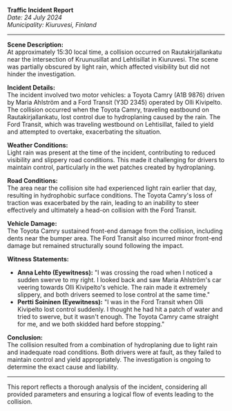 

**Traffic Incident Report**  
*Date: 24 July 2024*  
*Municipality: Kiuruvesi, Finland*

---

**Scene Description:**  
At approximately 15:30 local time, a collision occurred on Rautakirjallankatu near the intersection of Kruunusillat and Lehtisillat in Kiuruvesi. The scene was partially obscured by light rain, which affected visibility but did not hinder the investigation.

**Incident Details:**  
The incident involved two motor vehicles: a Toyota Camry (A1B 9876) driven by Maria Ahlström and a Ford Transit (Y3D 2345) operated by Olli Kivipelto. The collision occurred when the Toyota Camry, traveling eastbound on Rautakirjallankatu, lost control due to hydroplaning caused by the rain. The Ford Transit, which was traveling westbound on Lehtisillat, failed to yield and attempted to overtake, exacerbating the situation.

**Weather Conditions:**  
Light rain was present at the time of the incident, contributing to reduced visibility and slippery road conditions. This made it challenging for drivers to maintain control, particularly in the wet patches created by hydroplaning.

**Road Conditions:**  
The area near the collision site had experienced light rain earlier that day, resulting in hydrophobic surface conditions. The Toyota Camry's loss of traction was exacerbated by the rain, leading to an inability to steer effectively and ultimately a head-on collision with the Ford Transit.

**Vehicle Damage:**  
The Toyota Camry sustained front-end damage from the collision, including dents near the bumper area. The Ford Transit also incurred minor front-end damage but remained structurally sound following the impact.

**Witness Statements:**  
- **Anna Lehto (Eyewitness):** "I was crossing the road when I noticed a sudden swerve to my right. I looked back and saw Maria Ahlström's car veering towards Olli Kivipelto's vehicle. The rain made it extremely slippery, and both drivers seemed to lose control at the same time."
- **Pertti Soininen (Eyewitness):** "I was in the Ford Transit when Olli Kivipelto lost control suddenly. I thought he had hit a patch of water and tried to swerve, but it wasn't enough. The Toyota Camry came straight for me, and we both skidded hard before stopping."

**Conclusion:**  
The collision resulted from a combination of hydroplaning due to light rain and inadequate road conditions. Both drivers were at fault, as they failed to maintain control and yield appropriately. The investigation is ongoing to determine the exact cause and liability.

---

This report reflects a thorough analysis of the incident, considering all provided parameters and ensuring a logical flow of events leading to the collision.